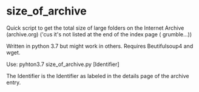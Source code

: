 # size_of_archive
Quick script to get the total size of large folders on the Internet Archive (archive.org)
('cus it's not listed at the end of the index page ( grumble...))

Written in python 3.7 but might work in others.
Requires Beutifulsoup4 and wget.

Use: pyhton3.7 size_of_archive.py [Identifier]

The Identifier is the Identifier as labeled in the details page of the archive entry.

